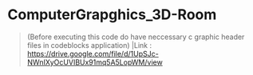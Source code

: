 # ComputerGrapghics_3D-Room
>(Before executing this code do have neccessary c graphic header files in codeblocks application) 
|Link : https://drive.google.com/file/d/1UpSJc-NWnIXyOcUVIBUx91mq5A5LopWM/view
